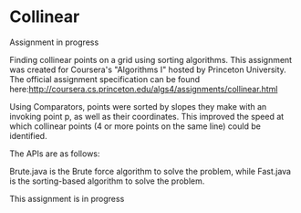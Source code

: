 # Collinear
Assignment in progress

Finding collinear points on a grid using sorting algorithms. This assignment was created for Coursera's "Algorithms I" hosted by Princeton University. The official assignment specification can be found here:http://coursera.cs.princeton.edu/algs4/assignments/collinear.html

Using Comparators, points were sorted by slopes they make with an invoking point p, as well as their coordinates. This improved the speed at which collinear points (4 or more points on the same line) could be identified.

The APIs are as follows:



Brute.java is the Brute force algorithm to solve the problem, while Fast.java is the sorting-based algorithm to solve the problem.

This assignment is in progress

   
